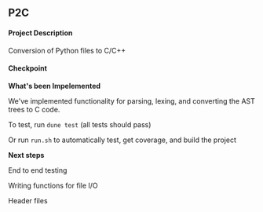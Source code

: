 ## P2C 

#### Project Description 
Conversion of Python files to C/C++

#### Checkpoint 
**What's been Impelemented** 

We've implemented functionality for parsing, lexing, and converting the AST trees to C code. 

To test, run `dune test` (all tests should pass)

Or run `run.sh` to automatically test, get coverage, and build the project

**Next steps** 

End to end testing 

Writing functions for file I/O

Header files

